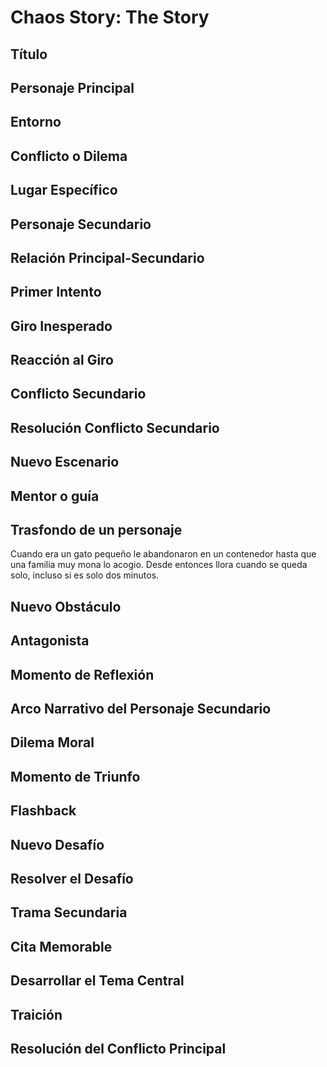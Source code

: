 # Chaos Story: The Story

## Título

## Personaje Principal

## Entorno

## Conflicto o Dilema

## Lugar Específico

## Personaje Secundario

## Relación Principal-Secundario

## Primer Intento

## Giro Inesperado

## Reacción al Giro

## Conflicto Secundario

## Resolución Conflicto Secundario

## Nuevo Escenario

## Mentor o guía

## Trasfondo de un personaje

Cuando era un gato pequeño le abandonaron en un contenedor hasta que una familia muy mona lo acogio. Desde entonces llora cuando se queda solo, incluso si es solo dos minutos.

## Nuevo Obstáculo 

## Antagonista

## Momento de Reflexión

## Arco Narrativo del Personaje Secundario

## Dilema Moral

## Momento de Triunfo

## Flashback

## Nuevo Desafío

## Resolver el Desafío

## Trama Secundaria

## Cita Memorable

## Desarrollar el Tema Central 

## Traición 

## Resolución del Conflicto Principal 